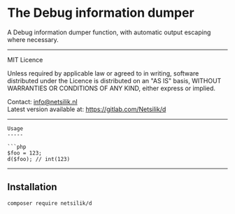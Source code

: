 The Debug information dumper
============================

A Debug information dumper function, with automatic output escaping where necessary.

---

MIT Licence

Unless required by applicable law or agreed to in writing, software
distributed under the Licence is distributed on an "AS IS" basis,
WITHOUT WARRANTIES OR CONDITIONS OF ANY KIND, either express or implied.

Contact: info@netsilik.nl  
Latest version available at: https://gitlab.com/Netsilik/d

---

```
Usage
-----

```php
$foo = 123;
d($foo); // int(123)
```

---

Installation
------------

```
composer require netsilik/d
